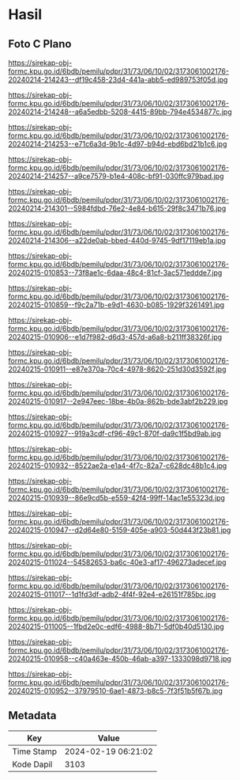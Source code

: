 # Hasil

## Foto C Plano

https://sirekap-obj-formc.kpu.go.id/6bdb/pemilu/pdpr/31/73/06/10/02/3173061002176-20240214-214243--df19c458-23d4-441a-abb5-ed989753f05d.jpg

https://sirekap-obj-formc.kpu.go.id/6bdb/pemilu/pdpr/31/73/06/10/02/3173061002176-20240214-214248--a6a5edbb-5208-4415-89bb-794e4534877c.jpg

https://sirekap-obj-formc.kpu.go.id/6bdb/pemilu/pdpr/31/73/06/10/02/3173061002176-20240214-214253--e71c6a3d-9b1c-4d97-b94d-ebd6bd21b1c6.jpg

https://sirekap-obj-formc.kpu.go.id/6bdb/pemilu/pdpr/31/73/06/10/02/3173061002176-20240214-214257--a9ce7579-b1e4-408c-bf91-030ffc979bad.jpg

https://sirekap-obj-formc.kpu.go.id/6bdb/pemilu/pdpr/31/73/06/10/02/3173061002176-20240214-214301--5984fdbd-76e2-4e84-b615-29f8c3471b76.jpg

https://sirekap-obj-formc.kpu.go.id/6bdb/pemilu/pdpr/31/73/06/10/02/3173061002176-20240214-214306--a22de0ab-bbed-440d-9745-9df17119eb1a.jpg

https://sirekap-obj-formc.kpu.go.id/6bdb/pemilu/pdpr/31/73/06/10/02/3173061002176-20240215-010853--73f8ae1c-6daa-48c4-81cf-3ac571eddde7.jpg

https://sirekap-obj-formc.kpu.go.id/6bdb/pemilu/pdpr/31/73/06/10/02/3173061002176-20240215-010859--f9c2a71b-e9d1-4630-b085-1929f3261491.jpg

https://sirekap-obj-formc.kpu.go.id/6bdb/pemilu/pdpr/31/73/06/10/02/3173061002176-20240215-010906--e1d7f982-d6d3-457d-a6a8-b211ff38326f.jpg

https://sirekap-obj-formc.kpu.go.id/6bdb/pemilu/pdpr/31/73/06/10/02/3173061002176-20240215-010911--e87e370a-70c4-4978-8620-251d30d3592f.jpg

https://sirekap-obj-formc.kpu.go.id/6bdb/pemilu/pdpr/31/73/06/10/02/3173061002176-20240215-010917--2e947eec-18be-4b0a-862b-bde3abf2b229.jpg

https://sirekap-obj-formc.kpu.go.id/6bdb/pemilu/pdpr/31/73/06/10/02/3173061002176-20240215-010927--919a3cdf-cf96-49c1-870f-da9c1f5bd9ab.jpg

https://sirekap-obj-formc.kpu.go.id/6bdb/pemilu/pdpr/31/73/06/10/02/3173061002176-20240215-010932--8522ae2a-e1a4-4f7c-82a7-c628dc48b1c4.jpg

https://sirekap-obj-formc.kpu.go.id/6bdb/pemilu/pdpr/31/73/06/10/02/3173061002176-20240215-010939--86e9cd5b-e559-42f4-99ff-14ac1e55323d.jpg

https://sirekap-obj-formc.kpu.go.id/6bdb/pemilu/pdpr/31/73/06/10/02/3173061002176-20240215-010947--d2d64e80-5159-405e-a903-50d443f23b81.jpg

https://sirekap-obj-formc.kpu.go.id/6bdb/pemilu/pdpr/31/73/06/10/02/3173061002176-20240215-011024--54582653-ba6c-40e3-af17-496273adecef.jpg

https://sirekap-obj-formc.kpu.go.id/6bdb/pemilu/pdpr/31/73/06/10/02/3173061002176-20240215-011017--1d1fd3df-adb2-4f4f-92e4-e26151f785bc.jpg

https://sirekap-obj-formc.kpu.go.id/6bdb/pemilu/pdpr/31/73/06/10/02/3173061002176-20240215-011005--1fbd2e0c-edf6-4988-8b71-5df0b40d5130.jpg

https://sirekap-obj-formc.kpu.go.id/6bdb/pemilu/pdpr/31/73/06/10/02/3173061002176-20240215-010958--c40a463e-450b-46ab-a397-1333098d9718.jpg

https://sirekap-obj-formc.kpu.go.id/6bdb/pemilu/pdpr/31/73/06/10/02/3173061002176-20240215-010952--37979510-6ae1-4873-b8c5-7f3f51b5f67b.jpg


## Metadata

| Key        | Value               |
| ---------- | ------------------- |
| Time Stamp | 2024-02-19 06:21:02 |
| Kode Dapil | 3103                |



